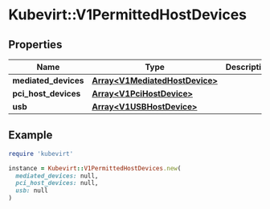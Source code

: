 # Kubevirt::V1PermittedHostDevices

## Properties

| Name | Type | Description | Notes |
| ---- | ---- | ----------- | ----- |
| **mediated_devices** | [**Array&lt;V1MediatedHostDevice&gt;**](V1MediatedHostDevice.md) |  | [optional] |
| **pci_host_devices** | [**Array&lt;V1PciHostDevice&gt;**](V1PciHostDevice.md) |  | [optional] |
| **usb** | [**Array&lt;V1USBHostDevice&gt;**](V1USBHostDevice.md) |  | [optional] |

## Example

```ruby
require 'kubevirt'

instance = Kubevirt::V1PermittedHostDevices.new(
  mediated_devices: null,
  pci_host_devices: null,
  usb: null
)
```

